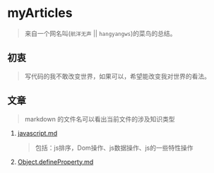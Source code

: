 # myArticles
> 来自一个网名叫(`航洋无声` || `hangyangws`)的菜鸟的总结。

## 初衷
> 写代码的我不敢改变世界，如果可以，希望能改变我对世界的看法。

## 文章
> markdown 的文件名可以看出当前文件的涉及知识类型

1. [javascript.md](https://github.com/hangyangws/myArticles/blob/master/javascript.md)
    > 包括：js排序，Dom操作、js数据操作、js的一些特性操作
1. [Object.defineProperty.md](https://github.com/hangyangws/myArticles/blob/master/Object.defineProperty.md)

